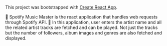 This project was bootstrapped with [Create React App](https://github.com/facebookincubator/create-react-app).

	Spotify Music Master is the react application that handles web requests through Spotify API.
	In this application, user enters the artist name and all the related artist tracks are fetched and can be played. Not just the tracks but the number of followers, album images and genres are also fetched and displayed.
